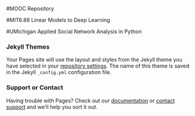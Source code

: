 #MOOC Repository 


#MIT6.86 Linear Models to Deep Learning

#UMichigan Applied Social Network Analysis in Python


### Jekyll Themes

Your Pages site will use the layout and styles from the Jekyll theme you have selected in your [repository settings](https://github.com/jamesyeh111/jamesyehmooc/settings). The name of this theme is saved in the Jekyll `_config.yml` configuration file.

### Support or Contact

Having trouble with Pages? Check out our [documentation](https://help.github.com/categories/github-pages-basics/) or [contact support](https://github.com/contact) and we’ll help you sort it out.
